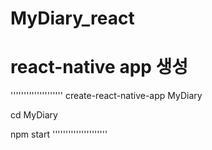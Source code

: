 # MyDiary_react

# react-native app 생성
''''''''''''''''''''
create-react-native-app MyDiary

cd MyDiary

npm start
'''''''''''''''''''''
